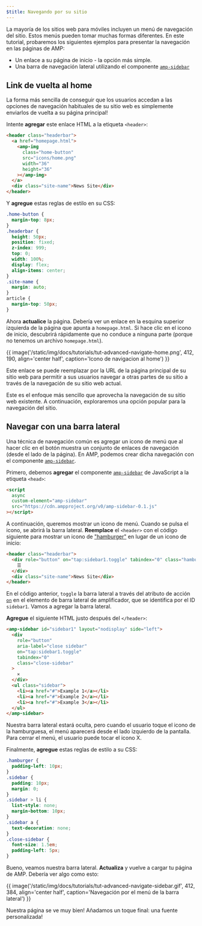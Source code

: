 ```yaml
---
$title: Navegando por su sitio
---
```


La mayoría de los sitios web para móviles incluyen un menú de navegación del sitio. Estos menús pueden tomar muchas formas diferentes. En este tutorial, probaremos los siguientes ejemplos para presentar la navegación en las páginas de AMP:

- Un enlace a su página de inicio - la opción más simple.
- Una barra de navegación lateral utilizando el componente [`amp-sidebar`](../../../../documentation/components/reference/amp-sidebar.md)

## Link de vuelta al home

La forma más sencilla de conseguir que los usuarios accedan a las opciones de navegación habituales de su sitio web es simplemente enviarlos de vuelta a su página principal!

Intente **agregar** este enlace HTML a la etiqueta `<header>`:

```html
<header class="headerbar">
  <a href="homepage.html">
    <amp-img
      class="home-button"
      src="icons/home.png"
      width="36"
      height="36"
    ></amp-img>
  </a>
  <div class="site-name">News Site</div>
</header>
```

Y **agregue** estas reglas de estilo en su CSS:

```css
.home-button {
  margin-top: 8px;
}
.headerbar {
  height: 50px;
  position: fixed;
  z-index: 999;
  top: 0;
  width: 100%;
  display: flex;
  align-items: center;
}
.site-name {
  margin: auto;
}
article {
  margin-top: 50px;
}
```

Ahora **actualice** la página. Debería ver un enlace en la esquina superior izquierda de la página que apunta a `homepage.html`. Si hace clic en el icono de inicio, descubrirá rápidamente que no conduce a ninguna parte (porque no tenemos un archivo `homepage.html`).

{{ image('/static/img/docs/tutorials/tut-advanced-navigate-home.png', 412, 190, align='center half', caption='Icono de navigacion al home') }}

Este enlace se puede reemplazar por la URL de la página principal de su sitio web para permitir a sus usuarios navegar a otras partes de su sitio a través de la navegación de su sitio web actual.

Este es el enfoque más sencillo que aprovecha la navegación de su sitio web existente. A continuación, exploraremos una opción popular para la navegación del sitio.

## Navegar con una barra lateral

Una técnica de navegación común es agregar un icono de menú que al hacer clic en el botón muestra un conjunto de enlaces de navegación (desde el lado de la página). En AMP, podemos crear dicha navegación con el componente [`amp-sidebar`](../../../../documentation/components/reference/amp-sidebar.md).

Primero, debemos **agregar** el componente [`amp-sidebar`](../../../../documentation/components/reference/amp-sidebar.md) de JavaScript a la etiqueta `<head>`:

```html
<script
  async
  custom-element="amp-sidebar"
  src="https://cdn.ampproject.org/v0/amp-sidebar-0.1.js"
></script>
```

A continuación, queremos mostrar un icono de menú. Cuando se pulsa el icono, se abrirá la barra lateral. **Reemplace** el `<header>` con el código siguiente para mostrar un icono de ["hamburger"](https://en.wikipedia.org/wiki/Hamburger_button) en lugar de un icono de inicio:

```html
<header class="headerbar">
  <div role="button" on="tap:sidebar1.toggle" tabindex="0" class="hamburger">
    ☰
  </div>
  <div class="site-name">News Site</div>
</header>
```

En el código anterior, `toggle` la barra lateral a través del atributo de acción [`on`](../../../../documentation/guides-and-tutorials/learn/amp-actions-and-events.md) en el elemento de barra lateral de amplificador, que se identifica por el ID `sidebar1`. Vamos a agregar la barra lateral.

**Agregue** el siguiente HTML justo después del `</header>`:

```html
<amp-sidebar id="sidebar1" layout="nodisplay" side="left">
  <div
    role="button"
    aria-label="close sidebar"
    on="tap:sidebar1.toggle"
    tabindex="0"
    class="close-sidebar"
  >
    ✕
  </div>
  <ul class="sidebar">
    <li><a href="#">Example 1</a></li>
    <li><a href="#">Example 2</a></li>
    <li><a href="#">Example 3</a></li>
  </ul>
</amp-sidebar>
```

Nuestra barra lateral estará oculta, pero cuando el usuario toque el icono de la hamburguesa, el menú aparecerá desde el lado izquierdo de la pantalla. Para cerrar el menú, el usuario puede tocar el icono X.

Finalmente, **agregue** estas reglas de estilo a su CSS:

```css
.hamburger {
  padding-left: 10px;
}
.sidebar {
  padding: 10px;
  margin: 0;
}
.sidebar > li {
  list-style: none;
  margin-bottom: 10px;
}
.sidebar a {
  text-decoration: none;
}
.close-sidebar {
  font-size: 1.5em;
  padding-left: 5px;
}
```

Bueno, veamos nuestra barra lateral. **Actualiza** y vuelve a cargar tu página de AMP. Debería ver algo como esto:

{{ image('/static/img/docs/tutorials/tut-advanced-navigate-sidebar.gif', 412, 384, align='center half', caption='Navegación por el menú de la barra lateral') }}

Nuestra página se ve muy bien! Añadamos un toque final: una fuente personalizada!
